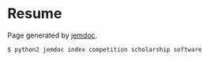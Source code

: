 # Resume

Page generated by [jemdoc](http://jemdoc.jaboc.net/).

```
$ python2 jemdoc index competition scholarship software
```